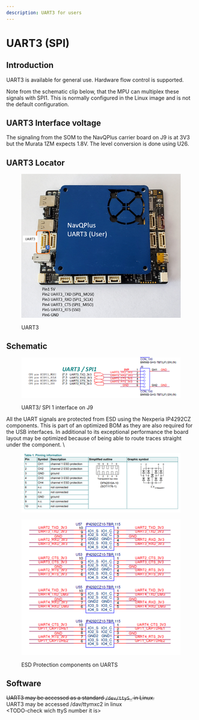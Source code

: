 ```yaml
---
description: UART3 for users
---
```


# UART3 (SPI)

## Introduction

UART3 is available for general use. Hardware flow control is supported.

Note from the schematic clip below, that the MPU can multiplex these signals with SPI1. This is normally configured in the Linux image and is not the default configuration.

## UART3 Interface voltage

The signaling from the SOM to the NavQPlus carrier board on J9 is at 3V3 but the Murata 1ZM expects 1.8V. The level conversion is done using U26.

## UART3 Locator

<figure><img src="../../../.gitbook/assets/image (4) (1).png" alt=""><figcaption><p>UART3</p></figcaption></figure>

## Schematic

<figure><img src="../../../.gitbook/assets/image (14) (1).png" alt=""><figcaption><p>UART3/ SPI 1 interface on J9</p></figcaption></figure>

All the UART signals are protected from ESD using the Nexperia IP4292CZ components. This is part of an optimized BOM as they are also required for the USB interfaces. In additional to its exceptional performance the board layout may be optimized because of being able to route traces straight under the component. \


<figure><img src="../../../.gitbook/assets/image (2) (3).png" alt=""><figcaption></figcaption></figure>

<figure><img src="../../../.gitbook/assets/image (1) (3).png" alt=""><figcaption><p>ESD Protection components on UARTS</p></figcaption></figure>

## Software

~~UART3 may be accessed as a standard `/dev/ttyS_` in Linux.~~\
UART3 may be accessed /dav/ttymxc2 in linux\
\<TODO-check wich ttyS number it is>&#x20;



##
